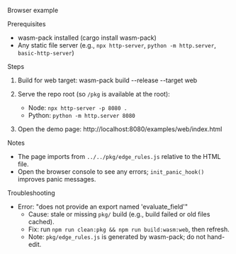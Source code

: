 Browser example

Prerequisites
- wasm-pack installed (cargo install wasm-pack)
- Any static file server (e.g., `npx http-server`, `python -m http.server`, `basic-http-server`)

Steps
1) Build for web target:
   wasm-pack build --release --target web

2) Serve the repo root (so `/pkg` is available at the root):
   - Node: `npx http-server -p 8080 .`
   - Python: `python -m http.server 8080`

3) Open the demo page:
   http://localhost:8080/examples/web/index.html

Notes
- The page imports from `../../pkg/edge_rules.js` relative to the HTML file.
- Open the browser console to see any errors; `init_panic_hook()` improves panic messages.

Troubleshooting

- Error: "does not provide an export named 'evaluate_field'"
  - Cause: stale or missing `pkg/` build (e.g., build failed or old files cached).
  - Fix: run `npm run clean:pkg && npm run build:wasm:web`, then refresh.
  - Note: `pkg/edge_rules.js` is generated by wasm-pack; do not hand-edit.
